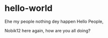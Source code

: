 # hello-world

Ehe my people nothing dey happen
Hello People,

Nobik12 here again, how are you all doing?
